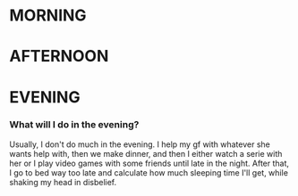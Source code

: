 # MORNING

# AFTERNOON

# EVENING

### What will I do in the evening?
Usually, I don't do much in the evening. I help my gf with whatever she wants help with, then we make dinner, and then I either watch a serie with her or I play video games with some friends until late in the night. After that, I go to bed way too late and calculate how much sleeping time I'll get, while shaking my head in disbelief.